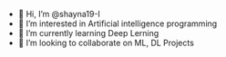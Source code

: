 - 👋 Hi, I’m @shayna19-I
- 👀 I’m interested in Artificial intelligence programming 
- 🌱 I’m currently learning Deep Lerning 
- 💞️ I’m looking to collaborate on ML, DL Projects 

<!-- Shayna19-I/Shayna19-I 
